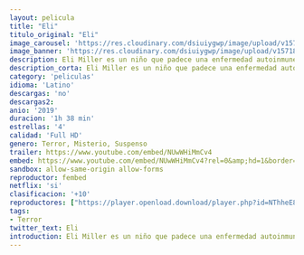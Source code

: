 ```yaml
---
layout: pelicula
title: "Eli"
titulo_original: "Eli"
image_carousel: 'https://res.cloudinary.com/dsiuiygwp/image/upload/v1571886955/ELI-min_1_xzdmku.jpg'
image_banner: 'https://res.cloudinary.com/dsiuiygwp/image/upload/v1571886956/eli-min_cikkqb.jpg'
description: Eli Miller es un niño que padece una enfermedad autoinmune. Como último recurso, se traslada con sus padres a una mansión libre de gérmenes para recibir tratamiento. Durante su estancia, le atormentan visiones terroríficas que otros consideran alucinaciones. Definitivamente, algo siniestro se esconde entre estas paredes.
description_corta: Eli Miller es un niño que padece una enfermedad autoinmune. Como último recurso, se traslada con sus padres a una mansión libre de gérmenes para recibir tratamiento
category: 'peliculas'
idioma: 'Latino'
descargas: 'no'
descargas2:
anio: '2019'
duracion: '1h 38 min'
estrellas: '4'
calidad: 'Full HD'
genero: Terror, Misterio, Suspenso
trailer: https://www.youtube.com/embed/NUwWHiMmCv4
embed: https://www.youtube.com/embed/NUwWHiMmCv4?rel=0&amp;hd=1&border=0&wmode=opaque&enablejsapi=1&modestbranding=1&controls=1&showinfo=1
sandbox: allow-same-origin allow-forms
reproductor: fembed
netflix: 'si'
clasificacion: '+10'
reproductores: ["https://player.openload.download/player.php?id=NThheE8vVlFPWUVQaGo2Y0JxclF0dFdUNzJkalVoMFZ6RWpjL1NSVitudjhKRDQrbUlId2FmTnpBTG1lRWVEMGtoSERueEQzR1haTkpsOEV0NDE5S1E9PQ","https://player.openplay.vip/player.php?id=Mzc3","https://player.openplay.vip/player.php?id=MzkwMw","https://api.cuevana3.io/olpremium/gd.php?file=ek5lbm9xYWNrS0xNejZabVlkSFIyTkxQb3BPWDB0UFkwY3lvbjJIRjBPQ1QwNStUck1mVG9kVExvM0djeHA3VnFybXRscUdvMWRXNHRZbU1lYXVUeDg2cGpKVmp4cXpBejYxcGszbWt0Y1RQejRtR1pxemF6ZDZ4aVlSNjJzN1l1YlY4bDN1cmxNRzVzYWFFaXNxU3hkRzltNHVLeXNuQnU1eDZpNHJGMjlXNHNYYVZaYnlzeEpiYmVKWjcwc3ZOcDlkMmlZYld6TTNkMW1TRWg3elp3cXFvYklLRWlNbmYxOG1ZYjZ6SDFBPT0","https://player.cuevana2espanol.com/irgotoolp.php?url=eTllbW9hZHpYNURLejlaalg2T3BsYy9PMHNTV29hYWVuY3JYMEpHVm9LRm9uWlRYbTVKL201dHFmY2lRMEphbmFRPT0","https://api.cuevana3.io/rr/gd.php?h=ek5lbm9xYWNrS0xJMVp5b21KREk0dFBLbjVkaHhkRGdrOG1jbnBpUnhhS1ZwcGljZUpTNHlkYWtrcGlVckszanpLZWZqSnVra2UyNXE0Tm1ZSy9QcU42U3FadVkyUT09"]
tags:
- Terror
twitter_text: Eli
introduction: Eli Miller es un niño que padece una enfermedad autoinmune. Como último recurso, se traslada con sus padres a una mansión libre de gérmenes para recibir tratamiento
---
```













